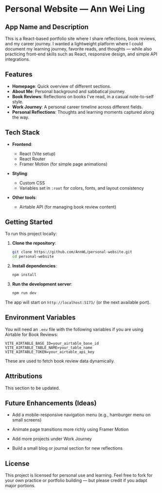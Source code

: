 # Personal Website — Ann Wei Ling

## App Name and Description

This is a React-based portfolio site where I share reflections, book reviews, and my career journey. I wanted a lightweight platform where I could document my learning journey, favorite reads, and thoughts — while also practicing front-end skills such as React, responsive design, and simple API integrations.

## Features

- **Homepage**: Quick overview of different sections.
- **About Me**: Personal background and sabbatical journey.
- **Book Reviews**: Reflections on books I've read, in a casual note-to-self style.
- **Work Journey**: A personal career timeline across different fields.
- **Personal Reflections**: Thoughts and learning moments captured along the way.

## Tech Stack

- **Frontend**:

  - React (Vite setup)
  - React Router
  - Framer Motion (for simple page animations)

- **Styling**:

  - Custom CSS
  - Variables set in `:root` for colors, fonts, and layout consistency

- **Other tools**:
  - Airtable API (for managing book review content)

## Getting Started

To run this project locally:

1. **Clone the repository**:

   ```bash
   git clone https://github.com/AnnWL/personal-website.git
   cd personal-website
   ```

2. **Install dependencies**:

   ```bash
   npm install
   ```

3. **Run the development server**:

   ```bash
   npm run dev
   ```

The app will start on `http://localhost:5173/` (or the next available port).

## Environment Variables

You will need an `.env` file with the following variables if you are using Airtable for Book Reviews:

```plaintext
VITE_AIRTABLE_BASE_ID=your_airtable_base_id
VITE_AIRTABLE_TABLE_NAME=your_table_name
VITE_AIRTABLE_TOKEN=your_airtable_api_key
```

These are used to fetch book review data dynamically.

## Attributions

This section to be updated.

## Future Enhancements (Ideas)

- Add a mobile-responsive navigation menu (e.g., hamburger menu on small screens)

- Animate page transitions more richly using Framer Motion

- Add more projects under Work Journey

- Build a small blog or journal section for new reflections

## License

This project is licensed for personal use and learning.
Feel free to fork for your own practice or portfolio building — but please credit if you adapt major portions.
